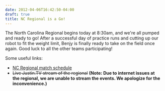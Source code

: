 ```yaml
---
date: 2012-04-06T16:42:50-04:00
draft: true
title: NC Regional is a Go!
---
```


The North Carolina Regional begins today at 8:30am, and we're all pumped and
ready to go! After a successful day of practice runs and cutting up our robot to
fit the weight limit, Benjy is finally ready to take on the field once again.
Good luck to all the other teams participating!

Some useful links:

+ [NC Regional match schedule](http://thehitchhikers.org/ScheduleQual.htm)
+ ~~Live Justin.TV stream of the regional~~ **(Note: Due to internet issues at
    the regional, we are unable to stream the events. We apologize for the
    inconvenience.)**
